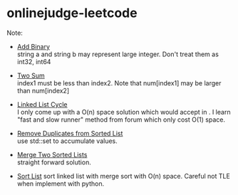 onlinejudge-leetcode
====================

Note:

* [Add Binary](http://oj.leetcode.com/problems/add-binary/)  
string a and string b may represent large integer. Don't treat them as int32, int64

* [Two Sum](http://oj.leetcode.com/problems/two-sum/)  
index1 must be less than index2. Note that num[index1] may be larger than num[index2]

* [Linked List Cycle ](http://oj.leetcode.com/problems/linked-list-cycle/)  
I only come up with a O(n) space solution which would accept in . I learn "fast and slow runner" method from forum which only cost O(1) space.

* [Remove Duplicates from Sorted List](http://oj.leetcode.com/problems/remove-duplicates-from-sorted-list/)  
use std::set to accumulate values.

* [Merge Two Sorted Lists](http://oj.leetcode.com/problems/merge-two-sorted-lists/)  
straight forward solution.

* [Sort List](http://oj.leetcode.com/problems/sort-list/)
sort linked list with merge sort with O(n) space. Careful not TLE when implement with python.
